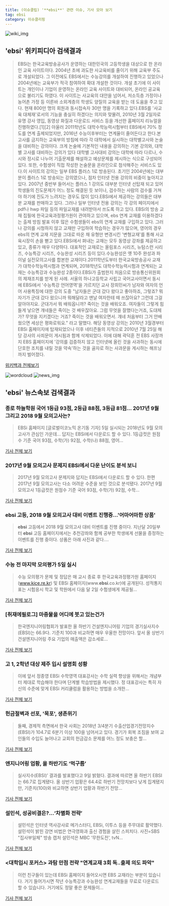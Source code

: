 ```yaml
---
title: (이슈클립) '**ebsi**' 관련 이슈, 기사 모아 보기
tag: ebsi
category: 이슈클리핑
---
```

![wiki_img](https://user-images.githubusercontent.com/42597476/44503234-41136a80-a6d0-11e8-9071-6fc6418eafe4.png)
## **'**ebsi**'** 위키피디아 검색결과
>EBSi는 한국교육방송공사가 운영하는 대한민국의 고등학생을 대상으로 한 온라인 교육 사이트이다. 2004년 초에 과도한 사교육비를 줄이기 위해 교육부 주도로 개설되었다. 그 이전에도 EBS에서는 수능강의를 개설하여 진행하고 있었으나 2004년에는 교육부가 적극 참여하여 확대 개설한 것이다. 개설 초기에 이 사이트는 개인이나 기업이 운영하는 온라인 교육 사이트와 대비되어, 온라인 공교육으로 불리기도 하였다. 이 사이트는 사교육의 대안을 넘어서, 저소득층 가정이나 농어촌 가정 등 이른바 소외계층의 학생도 양질의 교육을 받는 데 도움을 주고 있다. 현재 800만 명의 회원과 동시접속자 30만 명을 기록하고 있다.EBS를 '사교육 대체재'로서의 기능을 충실히 하겠다는 의지와 맞물려, 2010년 3월 2일자로 유명 강사 영입, 동영상 화질과 다운로드 서비스 등을 개선한 홈페이지 리뉴얼을 진행하였다.[1][2] 아울러 2011학년도 대학수학능력시험부터 EBS에서 70% 정도를 연계 출제되었지만, 2016년 수능이후부터는 연계율이 줄어든다고 한다.본고사를 금지하는 교육부의 방침에 따라 각 대학에서 실시하는 대학별고사와 논술을 대비하는 강의이다. 크게 논술에 기본적인 내용을 강의하는 기본 강의와, 대학별 고사를 대비하는 강의가 있다 대학별 고사대비 강의는 대학에 따라 다르나, 수시와 정시로 나누어 기출문제를 해설하고 예상문제를 제시하는 식으로 구성되어 있다. 또한, 수험생이 직접 작성한 논술문을 온라인으로 첨삭해주는 서비스도 있다.이 사이트의 강의는 일부 EBS 플러스 1로 방송된다. 초기인 2004년에는 대부분이 플러스 1로 방송되는 강의였으나, 점차 인터넷 전용 강의의 비중이 높아지고 있다. 2007년 중반부 들어서는 플러스 1 강의도 대부분 인터넷 선탑재 되고 있어 학생들의 진도문제가 어느 정도 해결된 듯 보이나, 검수하는 사람의 검수를 거쳐야 하기에 진도가 느려지는 경우도 많이 있다.EBSi에서 제공하는 강의들은 대부분 교재를 판매하고 있다. 그러나 일부 인터넷 전용 강의는 각 강의 페이지에서 pdf나 hwp 파일 등의 파일교재를 내려받아서 쓰도록 하고 있다. EBSi의 방송 교재 집필에 한국교육과정평가원이 관여하고 있으며, ebs 연계 교재를 이용하겠다는 출제 방침 발표 이후 많은 수험생들이 ebs의 연계 교재를 구입하고 있다. 그러나 강의를 시청하지 않고 교재만 구입하여 학습하는 경우가 많으며, 영어의 경우 ebs의 연계 교재 지문을 그대로 따온 채 유형만 변경시킨 '변형교재'를 통해 사교육시장이 손을 뻗고 있다.EBSi에서 펴내는 교재는 모두 동영상 강좌를 제공하고 있고, 종류가 매우 다양하다. 대표적인 교재로는 올림포스 시리즈, 뉴탐스런 시리즈, 수능특강 시리즈, 수능완성 시리즈 등이 있다.수능완성은 옛 10주 완성과 파이널 실전모의고사를 합본한 교재이다.2011학년도부터 한국교육방송공사 교재가 대학수학능력시험과 연계되며, 2018학년도 대학수학능력시험과 연계되는 교재는 수능특강과 수능완성 2종이다.EBSi가 출범한지 처음으로 방송통신위원회의 제재조치를 받게 된 사례. 서울의 하나고등학교 사립고 국어교사이면서 동시에 EBSi에서 '수능특강 언어영역'을 가르치던 교사 장희민씨가 남자와 여자의 언어 사용특징에 대한 강의 도중 "남자들은 군대 갔다 왔다고 좋아하죠, 그렇죠? 뭐 자기가 군대 갔다 왔으니까 뭐해달라고 맨날 여자한테 떼 쓰잖아요? 그런데 그걸 알아야지요. 군대가서 뭐 배워옵니까? 죽이는 것을 배워오죠. 여자들이 그렇게 힘들게 낳으면 걔네들은 죽이는 것 배우잖아요. 그럼 무엇을 잘했다는거죠, 도대체가? 무엇을 지키겠다는 거죠? 죽이는 것을 배워오면서. 걔네 처음부터 그거 안배웠으면 세상은 평화로워요." 라고 말했다. 해당 동영상 강의는 2010년 3월경부터 EBSi 홈페이지에 탑재되었으나 이후 네티즌들의 지적으로 2010년 7월 25일 해당 강사의 사죄문이 게시됨과 함께 삭제되었다. 이에 대해 곽덕훈 전 EBS 사장까지 EBS 홈페이지에 '강의를 검증하지 않고 인터넷에 올린 것을 사과하는 동시에 단호한 조치를 내릴 것을 약속'하는 것을 골자로 하는 사과문을 게시하는 해프닝까지 벌어졌다.

<a href="https://ko.wikipedia.org/wiki/ebsi" target="_blank">위키백과 전체보기</a>

![wordcloud](https://s3.ap-northeast-2.amazonaws.com/lyrics101-wordcloud/2018-09-04-1536014929.png)
![news_img](https://user-images.githubusercontent.com/42597476/44507050-1206f400-a6e4-11e8-8d98-7ffbfebb353f.png)
## **'**ebsi**'** 뉴스속보 검색결과
### 종로 하늘학원 국어 1등급 93점, 2등급 88점, 3등급 81점... 2017년 9월 그리고 2018 9월 모의고사는?

>EBSi 홈페이지 [글로벌이코노믹 온기동 기자] 5일 실시되는 2018년도 9월 모의고사가 관심인 가운데... 답지는 EBSi에서 다운로드 할 수 있다. 1등급컷은 원점수 기준 국어 93점, 수학(가) 92점, 수학(나) 88점, 영어...

<a href="http://www.g-enews.com/ko-kr/news/article/news_all/2018090407372992424e4869c120_1/article.html" target="_blank">기사 전체 보기</a>

### 2017년 9월 모의고사 문제지 EBSi에서 다운 난이도 분석 보니

>2017년 9월 모의고사 문제지와 답지는 EBSi에서 다운로드 할 수 있다. 한편 2017년 9월 모의고사는 다소 어려운 수준을 보인 것으로 분석됐다. 2017년 9월 모의고사 1등급컷은 원점수 기준 국어 93점, 수학(가) 92점, 수학...

<a href="http://www.kookje.co.kr/news2011/asp/newsbody.asp?code=0300&key=20180904.99099001063" target="_blank">기사 전체 보기</a>

### **ebsi** 고등, 2018 9월 모의고사 대비 이벤트 진행중…'어마어마한 상품'

>**ebsi** 고등에서 2018 9월 모의고사 대비 이벤트를 진행 중이다. 지난달 20일부터 **ebsi** 고등 홈페이지에서는 추천강좌와 함께 공부한 학생에게 선물을 증정하는 이벤트를 진행 중이다. 상품은 아래 사진과 같다....

<a href="http://www.topstarnews.net/news/articleView.html?idxno=476049" target="_blank">기사 전체 보기</a>

### 수능 전 마지막 모의평가 5일 실시

>수능 모의평가 문제 및 정답은 매 교시 종료 후 한국교육과정평가원 홈페이지(www.kice.re.kr) 및 EBSi 홈페이지(www.**ebsi**.co.kr)에 공개된다. 성적통지표는 시험응시 학교 및 학원에서 다음 달 2일 수험생에게 제공될...

<a href="http://www.jejunews.com/news/articleView.html?idxno=2120839" target="_blank">기사 전체 보기</a>

### [취재에필로그] 마중물을 어디에 붓고 있는건가

>한국엔지니어링협회가 발표한 올 하반기 건설엔지니어링 기업의 경기실사지수(EBSI)는 66.9다. 기준치 100과 비교하면 매우 우울한 전망이다. 앞서 올 상반기 건설엔지니어링 주요 기업의 매출액은 감소세로...

<a href="http://www.cnews.co.kr/uhtml/read.jsp?idxno=201808291409084900614" target="_blank">기사 전체 보기</a>

### 고 1, 2학년 대상 제주 입시 설명회 성황

>이에 앞서 정종영 EBSi 수학영역 대표강사는 수학 실력 향상을 위해서는 개념부터 제대로 학습해야 한다며 단계별 학습방법을 제시했다. 정 대표강사는 특히 자신의 수준에 맞게 EBSi 커리큘럼을 활용하는 방법을 소개한...

<a href="http://www.jejuilbo.net/news/articleView.html?idxno=103445" target="_blank">기사 전체 보기</a>

### 헌금절벽과 선포, '목포', 생존위기

>둘째, 경제적 측면에서 한국 사회는 2018년 3/4분기 수출산업경기전망지수(EBSI)가 104.7로 6분기 이상 100을 넘어서고 있다. 경기가 회복 조짐을 보여 교인들의 수입도 늘어나고 교회의 헌금감소 문제를 어느 정도 보충은 할...

<a href="http://www.pckworld.com/article.php?aid=7778785703" target="_blank">기사 전체 보기</a>

### 엔지니어링 업황, 올 하반기도 ‘먹구름’

>실사지수(EBSI)’ 결과를 발표했다고 9일 밝혔다. 결과에 따르면 올 하반기 EBSI는 66.7로 집계됐다. 올 상반기 업황은 64.4로 하반기 전망치보다 낮게 집계됐지만, 기준치(100)와 비교하면 상반기 업황과 하반기 전망...

<a href="http://www.cnews.co.kr/uhtml/read.jsp?idxno=201808061756193260032" target="_blank">기사 전체 보기</a>

### 설민석, 성공비결은?…‘차별화 전략’

>설민석은 인터넷 역사강사로 메가스터디, EBSi, 이투스 등을 주무대로 활약했다. 설민석이 밝힌 강연 비법은 연극영화과 출신 경험을 살린 스피치다. 사진=SBS "집사부일체" 방송 캡처 설민석은 MBC ‘무한도전’, tvN...

<a href="http://sports.mk.co.kr/view.php?year=2018&no=498175" target="_blank">기사 전체 보기</a>

### <대학입시 포커스> 과탐 만점 전략 "연계교재 3회 독‥출제 의도 파악"

>이런 친구들이 있는데 EBSi 홈페이지 들어오시면 EBS 교재라는 부분이 있습니다. 거기 들어가시면 작년 수능특강과 수능완성 연계교재들을 무료로 다운로드 할 수 있습니다. 거기에도 정말 좋은 문제들이...

<a href="http://news.ebs.co.kr/ebsnews/allView/10930606/H" target="_blank">기사 전체 보기</a>


